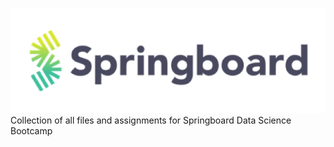 ![Springboard Logo](logo.png)  
Collection of all files and assignments for Springboard Data Science Bootcamp
